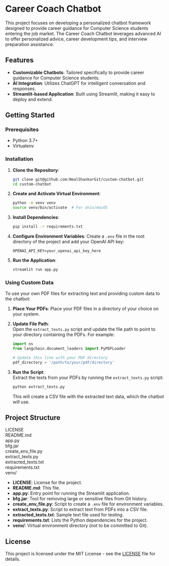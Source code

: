 # Career Coach Chatbot

This project focuses on developing a personalized chatbot framework designed to provide career guidance for Computer Science students entering the job market. The Career Coach Chatbot leverages advanced AI to offer personalized advice, career development tips, and interview preparation assistance.

## Features
- **Customizable Chatbots**: Tailored specifically to provide career guidance for Computer Science students.
- **AI Integration**: Utilizes ChatGPT for intelligent conversation and responses.
- **Streamlit-based Application**: Built using Streamlit, making it easy to deploy and extend.

## Getting Started

### Prerequisites
- Python 3.7+
- Virtualenv

### Installation
1. **Clone the Repository**:
    ```bash
    git clone git@github.com:NealShankarGit/custom-chatbot.git
    cd custom-chatbot
    ```

2. **Create and Activate Virtual Environment**:
    ```bash
    python -m venv venv
    source venv/bin/activate  # For Unix/macOS
    ```

3. **Install Dependencies**:
    ```bash
    pip install -r requirements.txt
    ```

4. **Configure Environment Variables**:
    Create a `.env` file in the root directory of the project and add your OpenAI API key:
    ```plaintext
    OPENAI_API_KEY=your_openai_api_key_here
    ```

5. **Run the Application**:
    ```bash
    streamlit run app.py
    ```

### Using Custom Data
To use your own PDF files for extracting text and providing custom data to the chatbot:

1. **Place Your PDFs**:
    Place your PDF files in a directory of your choice on your system.

2. **Update File Path**:  
    Open the `extract_texts.py` script and update the file path to point to your directory containing the PDFs. For example:
    ```python
    import os
    from langchain.document_loaders import PyPDFLoader

    # Update this line with your PDF directory
    pdf_directory = '/path/to/your/pdf/directory'
    ```

3. **Run the Script**:  
    Extract the texts from your PDFs by running the `extract_texts.py` script:
    ```bash
    python extract_texts.py
    ```
    This will create a CSV file with the extracted text data, which the chatbot will use.

## Project Structure

LICENSE  
README.md  
app.py  
bfg.jar  
create_env_file.py  
extract_texts.py  
extracted_texts.txt  
requirements.txt  
venv/

- **LICENSE**: License for the project.
- **README.md**: This file.
- **app.py**: Entry point for running the Streamlit application.
- **bfg.jar**: Tool for removing large or sensitive files from Git history.
- **create_env_file.py**: Script to create a `.env` file for environment variables.
- **extract_texts.py**: Script to extract text from PDFs into a CSV file.
- **extracted_texts.txt**: Sample text file used for testing.
- **requirements.txt**: Lists the Python dependencies for the project.
- **venv/**: Virtual environment directory (not to be committed to Git).

## License
This project is licensed under the MIT License - see the [LICENSE](LICENSE) file for details.
